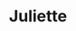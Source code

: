---
layout: place
pid: juliette
title: "Juliette"
description: ""
address: "Carrer Sant Ignasi, 73, 08340"
category: "bakery"
latlng:
- 41.504375
- 2.3917017
location: unknown
---